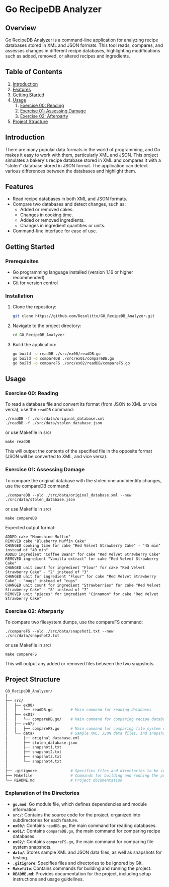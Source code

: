 # Go RecipeDB Analyzer

## Overview

Go RecipeDB Analyzer is a command-line application for analyzing recipe databases stored in XML and JSON formats. This tool reads, compares, and assesses changes in different recipe databases, highlighting modifications such as added, removed, or altered recipes and ingredients.

## Table of Contents

1. [Introduction](#introduction)
2. [Features](#features)
3. [Getting Started](#getting-started)
4. [Usage](#usage)
    1. [Exercise 00: Reading](#exercise-00-reading)
    2. [Exercise 01: Assessing Damage](#exercise-01-assessing-damage)
    3. [Exercise 02: Afterparty](#exercise-02-afterparty)
5. [Project Structure](#project-structure)

## Introduction

There are many popular data formats in the world of programming, and Go makes it easy to work with them, particularly XML and JSON. This project simulates a bakery's recipe database stored in XML and compares it with a "stolen" database stored in JSON format. The application can detect various differences between the databases and highlight them.

## Features

- Read recipe databases in both XML and JSON formats.
- Compare two databases and detect changes, such as:
    - Added or removed cakes.
    - Changes in cooking time.
    - Added or removed ingredients.
    - Changes in ingredient quantities or units.
- Command-line interface for ease of use.

## Getting Started

### Prerequisites

- Go programming language installed (version 1.16 or higher recommended)
- Git for version control

### Installation

1. Clone the repository:
    ```bash
    git clone https://github.com/Desolitto/GO_RecipeDB_Analyzer.git
    ```
2. Navigate to the project directory:
    ```bash
    cd GO_RecipeDB_Analyzer
    ```
3. Build the application:
    ```bash
    go build -o readDB ./src/ex00/readDB.go
    go build -o compareDB ./src/ex01/compareDB.go
    go build -o compareFS ./src/ex02/readDB/compareFS.go
    
    ```

## Usage

### Exercise 00: Reading

To read a database file and convert its format (from JSON to XML or vice versa), use the `readDB` command:

```
./readDB -f ./src/data/original_database.xml
./readDB -f ./src/data/stolen_database.json
```
or use Makefile in src/
```
make readDB
```

This will output the contents of the specified file in the opposite format (JSON will be converted to XML, and vice versa).

### Exercise 01: Assessing Damage

To compare the original database with the stolen one and identify changes, use the compareDB command:

```
./compareDB --old ./src/data/original_database.xml --new ./src/data/stolen_database.json
```
or use Makefile in src/
```
make compareDB
```

Expected output format:
```
ADDED cake "Moonshine Muffin"
REMOVED cake "Blueberry Muffin Cake"
CHANGED cooking time for cake "Red Velvet Strawberry Cake" - "45 min" instead of "40 min"
ADDED ingredient "Coffee Beans" for cake "Red Velvet Strawberry Cake"
REMOVED ingredient "Vanilla extract" for cake "Red Velvet Strawberry Cake"
CHANGED unit count for ingredient "Flour" for cake "Red Velvet Strawberry Cake" - "2" instead of "3"
CHANGED unit for ingredient "Flour" for cake "Red Velvet Strawberry Cake" - "mugs" instead of "cups"
CHANGED unit count for ingredient "Strawberries" for cake "Red Velvet Strawberry Cake" - "8" instead of "7"
REMOVED unit "pieces" for ingredient "Cinnamon" for cake "Red Velvet Strawberry Cake"
```

### Exercise 02: Afterparty

To compare two filesystem dumps, use the compareFS command:

```
./compareFS --old ./src/data/snapshot1.txt --new ./src/data/snapshot2.txt
```
or use Makefile in src/
```
make compareFS
```
This will output any added or removed files between the two snapshots.

## Project Structure

```graphql
GO_RecipeDB_Analyzer/
│
├── src/
│   ├── ex00/
│   │   └── readDB.go        # Main command for reading databases
│   ├── ex01/
│   │   └── compareDB.go/    # Main command for comparing recipe database
│   ├── ex02/                
│   │   ├── compareFS.go     # Main command for comparing file system snapshots
│   └── data/                # Sample XML, JSON data files, and snapshots for testing
│       ├── original_database.xml
│       ├── stolen_database.json
│       ├── snapshot1.txt    
│       ├── snapshot2.txt    
│       ├── snapshot3.txt    
│       └── snapshot4.txt    
│
├── .gitignore               # Specifies files and directories to be ignored by Git
├── Makefile                 # Commands for building and running the project
└── README.md                # Project documentation
```


### Explanation of the Directories

- **`go.mod`**: Go module file, which defines dependencies and module information.
- **`src/`**: Contains the source code for the project, organized into subdirectories for each feature.
- **`ex00/`**: Contains `readDB.go`, the main command for reading databases.
- **`ex01/`**: Contains `compareDB.go`, the main command for comparing recipe databases.
- **`ex02/`**: Contains `compareFS.go`, the main command for comparing file system snapshots.
- **`data/`**: Stores sample XML and JSON data files, as well as snapshots for testing.
- **`.gitignore`**: Specifies files and directories to be ignored by Git.
- **`Makefile`**: Contains commands for building and running the project.
- **`README.md`**: Provides documentation for the project, including setup instructions and usage guidelines.
